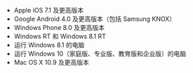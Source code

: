 
  - Apple iOS 7.1 及更高版本
  - Google Android 4.0 及更高版本（包括 Samsung KNOX）
  - Windows Phone 8.0 及更高版本
  - Windows RT 和 Windows 8.1 RT
  - 运行 Windows 8.1 的电脑
  - 运行 Windows 10（家庭版、专业版、教育版和企业版）的电脑
  - Mac OS X 10.9 及更高版本


<!--HONumber=May16_HO4-->


